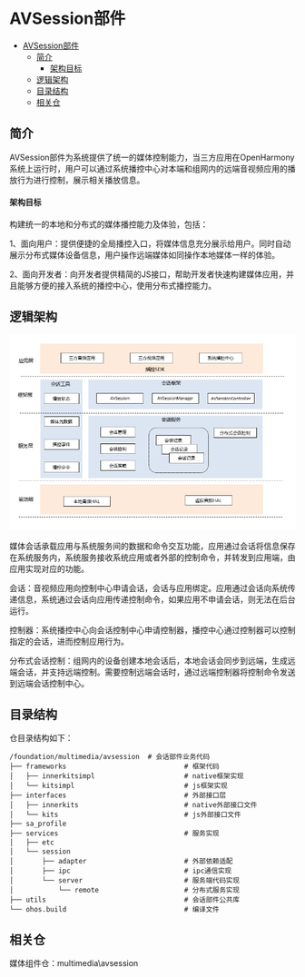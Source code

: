 # AVSession部件<a name="ZH-CN_TOPIC_0000001148809513"></a>

- [AVSession部件<a name="ZH-CN_TOPIC_0000001148809513"></a>](#avsession部件)
  - [简介<a name="section1158716411637"></a>](#简介)
      - [架构目标<a name="avsession_targets"></a>](#架构目标)
  - [逻辑架构<a name="avsession_arch"></a>](#逻辑架构)
  - [目录结构<a name="section161941989596"></a>](#目录结构)
  - [相关仓<a name="section1533973044317"></a>](#相关仓)

## 简介<a name="section1158716411637"></a>

AVSession部件为系统提供了统一的媒体控制能力，当三方应用在OpenHarmony系统上运行时，用户可以通过系统播控中心对本端和组网内的远端音视频应用的播放行为进行控制，展示相关播放信息。

#### 架构目标<a name="avsession_targets"></a>

构建统一的本地和分布式的媒体播控能力及体验，包括：

1、面向用户：提供便捷的全局播控入口，将媒体信息充分展示给用户。同时自动展示分布式媒体设备信息，用户操作远端媒体如同操作本地媒体一样的体验。

2、面向开发者：向开发者提供精简的JS接口，帮助开发者快速构建媒体应用，并且能够方便的接入系统的播控中心，使用分布式播控能力。

## 逻辑架构<a name="avsession_arch"></a>

![逻辑架构图](figures\frameworkimage.png)

媒体会话承载应用与系统服务间的数据和命令交互功能，应用通过会话将信息保存在系统服务内，系统服务接收系统应用或者外部的控制命令，并转发到应用端，由应用实现对应的功能。

会话：音视频应用向控制中心申请会话，会话与应用绑定。应用通过会话向系统传递信息，系统通过会话向应用传递控制命令，如果应用不申请会话，则无法在后台运行。

控制器：系统播控中心向会话控制中心申请控制器，播控中心通过控制器可以控制指定的会话，进而控制应用行为。

分布式会话控制：组网内的设备创建本地会话后，本地会话会同步到远端，生成远端会话，并支持远端控制。需要控制远端会话时，通过远端控制器将控制命令发送到远端会话控制中心。

## 目录结构<a name="section161941989596"></a>

仓目录结构如下：

```
/foundation/multimedia/avsession  # 会话部件业务代码
├── frameworks                             # 框架代码
│   ├── innerkitsimpl                      # native框架实现
│   └── kitsimpl                           # js框架实现
├── interfaces                             # 外部接口层
│   ├── innerkits                          # native外部接口文件
│   └── kits                               # js外部接口文件
├── sa_profile
├── services                               # 服务实现
│   ├── etc
│   └── session
│       ├── adapter                        # 外部依赖适配
│       ├── ipc                            # ipc通信实现
│       └── server                         # 服务端代码实现
│           └── remote                     # 分布式服务实现
├── utils                                  # 会话部件公共库
└── ohos.build                             # 编译文件
```



## 相关仓<a name="section1533973044317"></a>

媒体组件仓：multimedia\avsession


